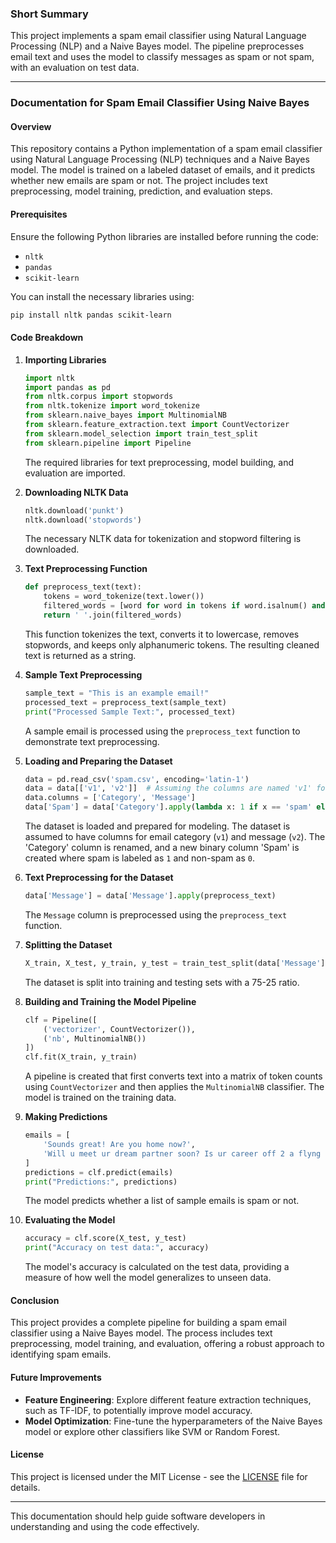 ### Short Summary
This project implements a spam email classifier using Natural Language Processing (NLP) and a Naive Bayes model. The pipeline preprocesses email text and uses the model to classify messages as spam or not spam, with an evaluation on test data.

---

### Documentation for Spam Email Classifier Using Naive Bayes

#### Overview
This repository contains a Python implementation of a spam email classifier using Natural Language Processing (NLP) techniques and a Naive Bayes model. The model is trained on a labeled dataset of emails, and it predicts whether new emails are spam or not. The project includes text preprocessing, model training, prediction, and evaluation steps.

#### Prerequisites
Ensure the following Python libraries are installed before running the code:
- `nltk`
- `pandas`
- `scikit-learn`

You can install the necessary libraries using:
```bash
pip install nltk pandas scikit-learn
```

#### Code Breakdown

1. **Importing Libraries**
   ```python
   import nltk
   import pandas as pd
   from nltk.corpus import stopwords
   from nltk.tokenize import word_tokenize
   from sklearn.naive_bayes import MultinomialNB
   from sklearn.feature_extraction.text import CountVectorizer
   from sklearn.model_selection import train_test_split
   from sklearn.pipeline import Pipeline
   ```
   The required libraries for text preprocessing, model building, and evaluation are imported.

2. **Downloading NLTK Data**
   ```python
   nltk.download('punkt')
   nltk.download('stopwords')
   ```
   The necessary NLTK data for tokenization and stopword filtering is downloaded.

3. **Text Preprocessing Function**
   ```python
   def preprocess_text(text):
       tokens = word_tokenize(text.lower())
       filtered_words = [word for word in tokens if word.isalnum() and word not in stopwords.words('english')]
       return ' '.join(filtered_words)
   ```
   This function tokenizes the text, converts it to lowercase, removes stopwords, and keeps only alphanumeric tokens. The resulting cleaned text is returned as a string.

4. **Sample Text Preprocessing**
   ```python
   sample_text = "This is an example email!"
   processed_text = preprocess_text(sample_text)
   print("Processed Sample Text:", processed_text)
   ```
   A sample email is processed using the `preprocess_text` function to demonstrate text preprocessing.

5. **Loading and Preparing the Dataset**
   ```python
   data = pd.read_csv('spam.csv', encoding='latin-1')
   data = data[['v1', 'v2']]  # Assuming the columns are named 'v1' for Category and 'v2' for Message
   data.columns = ['Category', 'Message']
   data['Spam'] = data['Category'].apply(lambda x: 1 if x == 'spam' else 0)
   ```
   The dataset is loaded and prepared for modeling. The dataset is assumed to have columns for email category (`v1`) and message (`v2`). The 'Category' column is renamed, and a new binary column 'Spam' is created where spam is labeled as `1` and non-spam as `0`.

6. **Text Preprocessing for the Dataset**
   ```python
   data['Message'] = data['Message'].apply(preprocess_text)
   ```
   The `Message` column is preprocessed using the `preprocess_text` function.

7. **Splitting the Dataset**
   ```python
   X_train, X_test, y_train, y_test = train_test_split(data['Message'], data['Spam'], test_size=0.25, random_state=42)
   ```
   The dataset is split into training and testing sets with a 75-25 ratio.

8. **Building and Training the Model Pipeline**
   ```python
   clf = Pipeline([
       ('vectorizer', CountVectorizer()),
       ('nb', MultinomialNB())
   ])
   clf.fit(X_train, y_train)
   ```
   A pipeline is created that first converts text into a matrix of token counts using `CountVectorizer` and then applies the `MultinomialNB` classifier. The model is trained on the training data.

9. **Making Predictions**
   ```python
   emails = [
       'Sounds great! Are you home now?',
       'Will u meet ur dream partner soon? Is ur career off 2 a flyng start? 2 find out free, txt HORO followed by ur star sign, e. g. HORO ARIES'
   ]
   predictions = clf.predict(emails)
   print("Predictions:", predictions)
   ```
   The model predicts whether a list of sample emails is spam or not.

10. **Evaluating the Model**
    ```python
    accuracy = clf.score(X_test, y_test)
    print("Accuracy on test data:", accuracy)
    ```
    The model's accuracy is calculated on the test data, providing a measure of how well the model generalizes to unseen data.

#### Conclusion
This project provides a complete pipeline for building a spam email classifier using a Naive Bayes model. The process includes text preprocessing, model training, and evaluation, offering a robust approach to identifying spam emails.

#### Future Improvements
- **Feature Engineering**: Explore different feature extraction techniques, such as TF-IDF, to potentially improve model accuracy.
- **Model Optimization**: Fine-tune the hyperparameters of the Naive Bayes model or explore other classifiers like SVM or Random Forest.

#### License
This project is licensed under the MIT License - see the [LICENSE](LICENSE) file for details.

---

This documentation should help guide software developers in understanding and using the code effectively.
